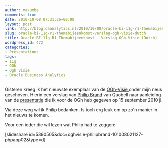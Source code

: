 ```yaml
---
author: makumbe
comments: true
date: 2010-10-08 07:31:26+00:00
layout: post
link: http://blog.daanalytics.nl/2010/10/08/oracle-bi-11g-r1-themabijeenkomst-verslag-ogh-visie-dutch/
slug: oracle-bi-11g-r1-themabijeenkomst-verslag-ogh-visie-dutch
title: Oracle BI 11g R1 Themabijeenkomst - Verslag OGh Visie (Dutch)
wordpress_id: 472
categories:
- Presentations
tags:
- 11g
- OGh
- Ogh Visie
- Oracle Business Analytics
---
```


Gisteren kreeg ik het nieuwste exemplaar van de [OGh-Visie ](http://www.ogh.nl/oghvisie.aspx)onder mijn neus geschoven. Hierin een verslag van [Philip Brand](http://nl.linkedin.com/pub/philip-brand/1/758/3b4) van Quobell naar aanleiding van de [presentatie](http://obibb.wordpress.com/2010/09/16/ogh-themabijeenkomst-oracle-bi-11g-r1-dutch/) die ik voor de OGh heb gegeven op 15 september 2010 jl.

Via deze weg wil ik Philip bedanken. Is toch erg leuk om op zo'n manier in het nieuws te komen.

Voor een ieder die wil lezen wat Philip had te zeggen:

[slideshare id=5390505&doc=oghvisie-philipbrand-101008021127-phpapp02&type=d]
